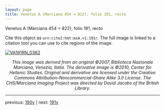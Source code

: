 ```yaml
---
layout: page
title: Venetus A (Marciana 454 = 822), folio 191, recto
---
```


Venetus A (Marciana 454 = 822), folio 191, recto

Cite this object as `urn:cite2:hmt:msA.v1:191r`.  The full image is linked to a citation tool you can use to cite regions of the image.

[![VA191RN_0362](http://www.homermultitext.org/iipsrv?IIIF=/project/homer/pyramidal/deepzoom/hmt/vaimg/2017a/VA191RN_0362.tif/full/800,/0/default.jpg)](http://www.homermultitext.org/ict2/?urn=urn:cite2:hmt:vaimg.2017a:VA191RN_0362) 

<p style="text-align: center; font-style: italic;">This image was derived from an original ©2007, Biblioteca Nazionale Marciana, Venezia, Italia. The derivative image is ©2010, Center for Hellenic Studies. Original and derivative are licensed under the Creative Commons Attribution-Noncommercial-Share Alike 3.0 License. The CHS/Marciana Imaging Project was directed by David Jacobs of the British Library.</p>

---

previous: [190v](../190v/) | next: [191v](../191v/)